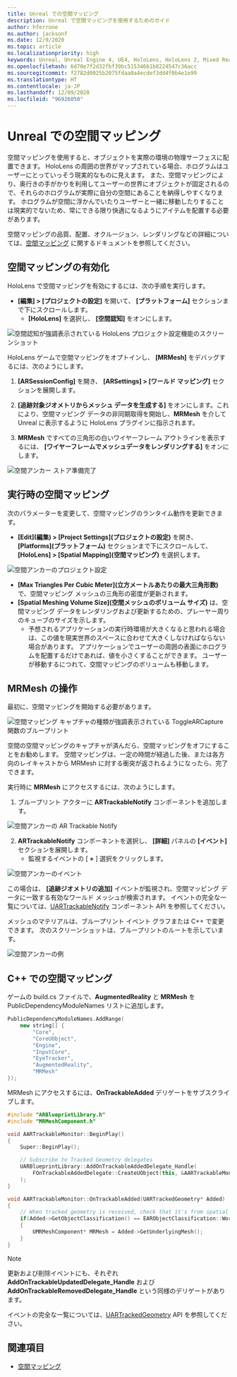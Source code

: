 ```yaml
---
title: Unreal での空間マッピング
description: Unreal で空間マッピングを使用するためのガイド
author: hferrone
ms.author: jacksonf
ms.date: 12/9/2020
ms.topic: article
ms.localizationpriority: high
keywords: Unreal, Unreal Engine 4, UE4, HoloLens, HoloLens 2, Mixed Reality, 開発, 機能, ドキュメント, ガイド, ホログラム, 空間マッピング, Mixed Reality ヘッドセット, Windows Mixed Reality ヘッドセット, 仮想現実ヘッドセット
ms.openlocfilehash: 6d70e7f2d32fbf39bc51534661b8224547c36acc
ms.sourcegitcommit: f2782d0925b2075fdaa0a4ecdef3dd4f0b4e1e99
ms.translationtype: HT
ms.contentlocale: ja-JP
ms.lasthandoff: 12/09/2020
ms.locfileid: "96926050"
---
```

# <a name="spatial-mapping-in-unreal"></a>Unreal での空間マッピング

空間マッピングを使用すると、オブジェクトを実際の環境の物理サーフェスに配置できます。 HoloLens の周囲の世界がマップされている場合、ホログラムはユーザーにとっていっそう現実的なものに見えます。 また、空間マッピングにより、奥行きの手がかりを利用してユーザーの世界にオブジェクトが固定されるので、それらのホログラムが実際に自分の空間にあることを納得しやすくなります。 ホログラムが空間に浮かんでいたりユーザーと一緒に移動したりすることは現実的でないため、常にできる限り快適になるようにアイテムを配置する必要があります。

空間マッピングの品質、配置、オクルージョン、レンダリングなどの詳細については、[空間マッピング](../../design/spatial-mapping.md) に関するドキュメントを参照してください。

## <a name="enabling-spatial-mapping"></a>空間マッピングの有効化

HoloLens で空間マッピングを有効にするには、次の手順を実行します。
- **[編集] > [プロジェクトの設定]** を開いて、 **[プラットフォーム]** セクションまで下にスクロールします。    
    + **[HoloLens]** を選択し、 **[空間認知]** をオンにします。

![空間認知が強調表示されている HoloLens プロジェクト設定機能のスクリーンショット](images/unreal-spatial-mapping-img-01.png)

HoloLens ゲームで空間マッピングをオプトインし、 **[MRMesh]** をデバッグするには、次のようにします。
1. **[ARSessionConfig]** を開き、 **[ARSettings] > [ワールド マッピング]** セクションを展開します。 

2. **[追跡対象ジオメトリからメッシュ データを生成する]** をオンにします。これにより、空間マッピング データの非同期取得を開始し、**MRMesh** を介して Unreal に表示するように HoloLens プラグインに指示されます。 
3. **MRMesh** ですべての三角形の白いワイヤーフレーム アウトラインを表示するには、 **[ワイヤーフレームでメッシュデータをレンダリングする]** をオンにします。 

![空間アンカー ストア準備完了](images/unreal-spatialmapping-arsettings.PNG)


## <a name="spatial-mapping-at-runtime"></a>実行時の空間マッピング
次のパラメーターを変更して、空間マッピングのランタイム動作を更新できます。

- **[Edit]\(編集\) > [Project Settings]\(プロジェクトの設定\)** を開き、 **[Platforms]\(プラットフォーム\)** セクションまで下にスクロールして、 **[HoloLens] > [Spatial Mapping]\(空間マッピング\)** を選択します。 

![空間アンカーのプロジェクト設定](images/unreal-spatialmapping-projectsettings.PNG)

- **[Max Triangles Per Cubic Meter]\(立方メートルあたりの最大三角形数\)** で、空間マッピング メッシュの三角形の密度が更新されます。  
- **[Spatial Meshing Volume Size]\(空間メッシュのボリューム サイズ\)** は、空間マッピング データをレンダリングおよび更新するための、プレーヤー周りのキューブのサイズを示します。  
    + 予想されるアプリケーションの実行時環境が大きくなると思われる場合は、この値を現実世界のスペースに合わせて大きくしなければならない場合があります。 アプリケーションでユーザーの周囲の表面にホログラムを配置するだけであれば、値を小さくすることができます。 ユーザーが移動するにつれて、空間マッピングのボリュームも移動します。 

## <a name="working-with-mrmesh"></a>MRMesh の操作

最初に、空間マッピングを開始する必要があります。

![空間マッピング キャプチャの種類が強調表示されている ToggleARCapture 関数のブループリント](images/unreal-spatial-mapping-img-02.png)

空間の空間マッピングのキャプチャが済んだら、空間マッピングをオフにすることをお勧めします。  空間マッピングは、一定の時間が経過した後、または各方向のレイキャストから MRMesh に対する衝突が返されるようになったら、完了できます。

実行時に **MRMesh** にアクセスするには、次のようにします。
1. ブループリント アクターに **ARTrackableNotify** コンポーネントを追加します。 

![空間アンカーの AR Trackable Notify](images/unreal-spatialmapping-artrackablenotify.PNG)

2. **ARTrackableNotify** コンポーネントを選択し、 **[詳細]** パネルの **[イベント]** セクションを展開します。 
    - 監視するイベントの [ **+** ] 選択をクリックします。 

![空間アンカーのイベント](images/unreal-spatialmapping-events.PNG)

この場合は、 **[追跡ジオメトリの追加]** イベントが監視され、空間マッピング データに一致する有効なワールド メッシュが検索されます。 イベントの完全な一覧については、[UARTrackableNotify](https://docs.unrealengine.com/API/Runtime/AugmentedReality/UARTrackableNotifyComponent/index.html) コンポーネント API を参照してください。 

メッシュのマテリアルは、ブループリント イベント グラフまたは C++ で変更できます。 次のスクリーンショットは、ブループリントのルートを示しています。 

![空間アンカーの例](images/unreal-spatialmapping-example.PNG)

## <a name="spatial-mapping-in-c"></a>C++ での空間マッピング

ゲームの build.cs ファイルで、**AugmentedReality** と **MRMesh** を PublicDependencyModuleNames リストに追加します。

```cpp
PublicDependencyModuleNames.AddRange(
    new string[] {
        "Core",
        "CoreUObject",
        "Engine",
        "InputCore",    
        "EyeTracker",
        "AugmentedReality",
        "MRMesh"
});
```

MRMesh にアクセスするには、**OnTrackableAdded** デリゲートをサブスクライブします。

```cpp
#include "ARBlueprintLibrary.h"
#include "MRMeshComponent.h"

void AARTrackableMonitor::BeginPlay()
{
    Super::BeginPlay();

    // Subscribe to Tracked Geometry delegates
    UARBlueprintLibrary::AddOnTrackableAddedDelegate_Handle(
        FOnTrackableAddedDelegate::CreateUObject(this, &AARTrackableMonitor::OnTrackableAdded)
    );
}

void AARTrackableMonitor::OnTrackableAdded(UARTrackedGeometry* Added)
{
    // When tracked geometry is received, check that it's from spatial mapping
    if(Added->GetObjectClassification() == EARObjectClassification::World)
    {
        UMRMeshComponent* MRMesh = Added->GetUnderlyingMesh();
    }
}
```

> [!NOTE]
> 更新および削除イベントにも、それぞれ **AddOnTrackableUpdatedDelegate_Handle** および **AddOnTrackableRemovedDelegate_Handle** という同様のデリゲートがあります。
>
> イベントの完全な一覧については、[UARTrackedGeometry](https://docs.unrealengine.com/API/Runtime/AugmentedReality/UARTrackedGeometry/index.html) API を参照してください。

## <a name="see-also"></a>関連項目
* [空間マッピング](../../design/spatial-mapping.md)
